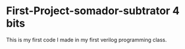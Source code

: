 # First-Project-somador-subtrator 4 bits
This is my first code I made in my first verilog programming class.
